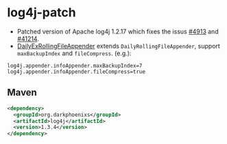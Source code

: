 # log4j-patch

* Patched version of Apache log4j 1.2.17 which fixes the issus [#4913](https://bz.apache.org/bugzilla/show_bug.cgi?id=4913) and [#41214](https://bz.apache.org/bugzilla/show_bug.cgi?id=41214).
* [DailyExRollingFileAppender](https://github.com/DarkPhoenixs/log4j-patch/blob/master/src/main/java/org/apache/log4j/DailyExRollingFileAppender.java) extends `DailyRollingFileAppender`, support `maxBackupIndex` and `fileCompress`. (e.g.):

```properties
log4j.appender.infoAppender.maxBackupIndex=7
log4j.appender.infoAppender.fileCompress=true
```

## Maven

```xml
<dependency>
  <groupId>org.darkphoenixs</groupId>
  <artifactId>log4j</artifactId>
  <version>1.3.4</version>
</dependency>
```
